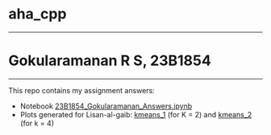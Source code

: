 # aha_cpp
***
# Gokularamanan R S, 23B1854
***
This repo contains my assignment answers: 
- Notebook [23B1854_Gokularamanan_Answers.ipynb](23B1854_Gokularamanan_Answers.ipynb)
- Plots generated for Lisan-al-gaib: [kmeans_1](kmeans_1.png) (for K = 2) and [kmeans_2](kmeans_2.png) (for k = 4) 
